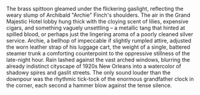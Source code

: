 The brass spittoon gleamed under the flickering gaslight, reflecting the weary slump of Archibald "Archie" Finch's shoulders.  The air in the Grand Majestic Hotel lobby hung thick with the cloying scent of lilies, expensive cigars, and something vaguely unsettling – a metallic tang that hinted at spilled blood, or perhaps just the lingering aroma of a poorly cleaned silver service. Archie, a bellhop of impeccable if slightly rumpled attire, adjusted the worn leather strap of his luggage cart, the weight of a single, battered steamer trunk a comforting counterpoint to the oppressive stillness of the late-night hour. Rain lashed against the vast arched windows, blurring the already indistinct cityscape of 1920s New Orleans into a watercolor of shadowy spires and gaslit streets.  The only sound louder than the downpour was the rhythmic tick-tock of the enormous grandfather clock in the corner, each second a hammer blow against the tense silence.
